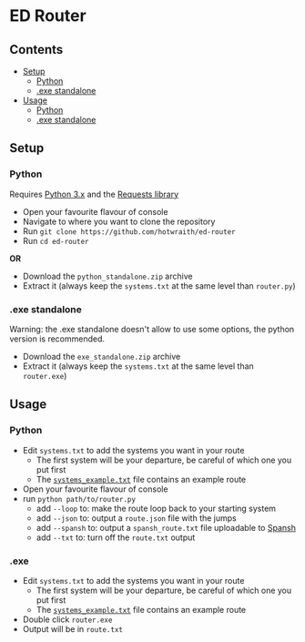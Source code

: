 # ED Router

## Contents

- [Setup](#setup)
    - [Python](#python)
    - [.exe standalone](#exe-standalone)
- [Usage](#usage)
    - [Python](#python1)
    - [.exe standalone](#exe)

## Setup
### Python 
Requires [Python 3.x](https://www.python.org/downloads/) and the [Requests library](https://requests.readthedocs.io/en/latest/)
- Open your favourite flavour of console
- Navigate to where you want to clone the repository
- Run `git clone https://github.com/hotwraith/ed-router`
- Run `cd ed-router`

**OR**

- Download the `python_standalone.zip` archive
- Extract it (always keep the `systems.txt` at the same level than `router.py`)

### .exe standalone

Warning: the .exe standalone doesn't allow to use some options, the python version is recommended.

- Download the `exe_standalone.zip` archive
- Extract it (always keep the `systems.txt` at the same level than `router.exe`)

## Usage

### Python

- Edit `systems.txt` to add the systems you want in your route
    - The first system will be your departure, be careful of which one you put first
    - The [`systems_example.txt`](https://github.com/hotwraith/ed-router/blob/main/systems.txt) file contains an example route
- Open your favourite flavour of console
- run `python path/to/router.py`
    - add `--loop` to: make the route loop back to your starting system
    - add `--json` to: output a `route.json` file with the jumps
    - add `--spansh` to: output a `spansh_route.txt` file uploadable to [Spansh](https://spansh.co.uk/)
    - add `--txt` to: turn off the `route.txt` output

### .exe

- Edit `systems.txt` to add the systems you want in your route
    - The first system will be your departure, be careful of which one you put first
    - The [`systems_example.txt`](https://github.com/hotwraith/ed-router/blob/main/systems.txt) file contains an example route
- Double click `router.exe`
- Output will be in `route.txt`